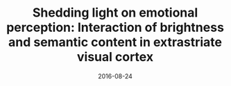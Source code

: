 ---
title: "Shedding light on emotional perception: Interaction of brightness and semantic content in extrastriate visual cortex"
summary: Materials, data, analysis scripts, and preprint of the study reported in [this paper](https://doi.org/10.1016/j.neuroimage.2016.03.020).
tags:
- Attention
- Emotion
- EEG
- ERP
- BF
date: "2016-08-24"

# Optional external URL for project (replaces project detail page).
external_link: https://doi.org/10.17605/OSF.IO/R86ZX

# Featured image
# To use, place an image named `featured.jpg/png` in your page's folder.
# Placement options: 1 = Full column width, 2 = Out-set, 3 = Screen-width
# Focal point options: Smart, Center, TopLeft, Top, TopRight, Left, Right, BottomLeft, Bottom, BottomRight
# Set `preview_only` to `true` to just use the image for thumbnails.
image:
  placement: 1
  caption: ""
  focal_point: "Smart"
  preview_only: true
  alt_text: "" # An optional description of the image for screen readers
---